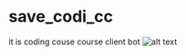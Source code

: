 # save_codi_cc
it is coding couse course client bot
![alt text](https://www.onlinecourses24x7.com/wp-content/uploads/2017/12/Python-para-Hackers-ticos-Curso-completo.jpg)
